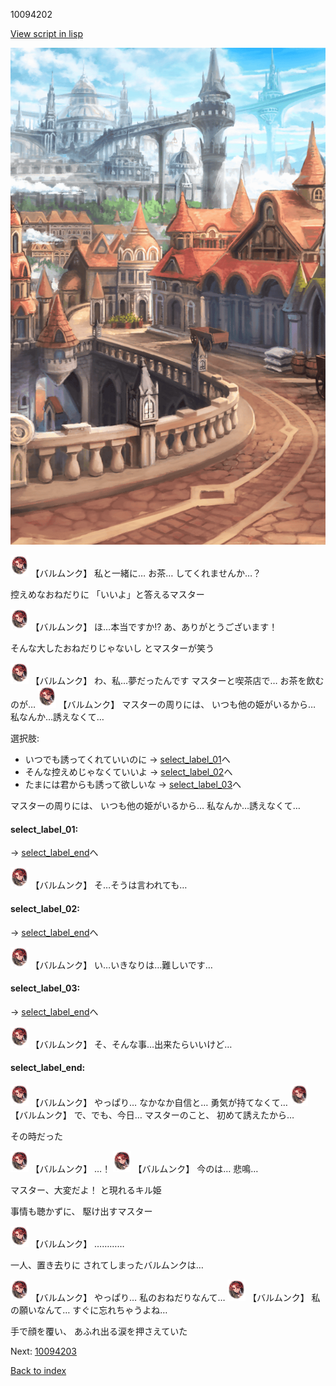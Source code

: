 10094202

[View script in lisp](../scripts/10094202.txt)

![town.png](../images/backgrounds/town.png)

<img src="../images/units/100941.png" alt="100941.png" height="34"/>
【バルムンク】
私と一緒に…
お茶…
してくれませんか…？

控えめなおねだりに
「いいよ」と答えるマスター

<img src="../images/units/100941.png" alt="100941.png" height="34"/>
【バルムンク】
ほ…本当ですか!?
あ、ありがとうございます！

そんな大したおねだりじゃないし
とマスターが笑う

<img src="../images/units/100941.png" alt="100941.png" height="34"/>
【バルムンク】
わ、私…夢だったんです
マスターと喫茶店で…
お茶を飲むのが…

<img src="../images/units/100941.png" alt="100941.png" height="34"/>
【バルムンク】
マスターの周りには、
いつも他の姫がいるから…
私なんか…誘えなくて…

選択肢:
- いつでも誘ってくれていいのに → [select_label_01](#select_label_01)へ
- そんな控えめじゃなくていいよ → [select_label_02](#select_label_02)へ
- たまには君からも誘って欲しいな → [select_label_03](#select_label_03)へ

マスターの周りには、
いつも他の姫がいるから…
私なんか…誘えなくて…

#### select_label_01:
 → [select_label_end](#select_label_end)へ

<img src="../images/units/100941.png" alt="100941.png" height="34"/>
【バルムンク】
そ…そうは言われても…

#### select_label_02:
 → [select_label_end](#select_label_end)へ

<img src="../images/units/100941.png" alt="100941.png" height="34"/>
【バルムンク】
い…いきなりは…難しいです…

#### select_label_03:
 → [select_label_end](#select_label_end)へ

<img src="../images/units/100941.png" alt="100941.png" height="34"/>
【バルムンク】
そ、そんな事…出来たらいいけど…

#### select_label_end:

<img src="../images/units/100941.png" alt="100941.png" height="34"/>
【バルムンク】
やっぱり…
なかなか自信と…
勇気が持てなくて…

<img src="../images/units/100941.png" alt="100941.png" height="34"/>
【バルムンク】
で、でも、今日…
マスターのこと、
初めて誘えたから…

その時だった

<img src="../images/units/100941.png" alt="100941.png" height="34"/>
【バルムンク】
…！

<img src="../images/units/100941.png" alt="100941.png" height="34"/>
【バルムンク】
今のは…
悲鳴…

マスター、大変だよ！
と現れるキル姫

事情も聴かずに、
駆け出すマスター

<img src="../images/units/100941.png" alt="100941.png" height="34"/>
【バルムンク】
…………

一人、置き去りに
されてしまったバルムンクは…

<img src="../images/units/100941.png" alt="100941.png" height="34"/>
【バルムンク】
やっぱり…
私のおねだりなんて…

<img src="../images/units/100941.png" alt="100941.png" height="34"/>
【バルムンク】
私の願いなんて…
すぐに忘れちゃうよね…

手で顔を覆い、
あふれ出る涙を押さえていた


Next: [10094203](10094203.md)

[Back to index](index.md)

